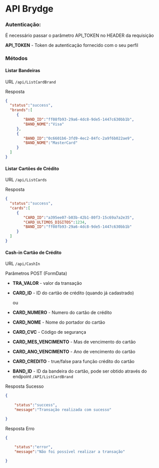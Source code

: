 # API Brydge


### Autenticação:

É necessário passar o parâmetro API_TOKEN no HEADER da requisição

**API_TOKEN** - Token de autenticação fornecido com o seu perfil

### Métodos

#### Listar Bandeiras

URL ```/api/ListCardBrand```

Resposta

 ```json
{
   "status":"success",
   "brands":[
      {
         "BAND_ID":"ff08fb93-29a6-4dc8-9de5-1447c630bb1b",
         "BAND_NOME":"Visa"
      },
      {
         "BAND_ID":"0c6601b6-3fd9-4ec2-84fc-2a9f6b022ae9",
         "BAND_NOME":"MasterCard"
      }
   ]
}

 ```


#### Listar Cartões de Crédito


URL ```/api/ListCards```

Resposta

 ```json
{
   "status":"success",
   "cards":[
      {
         "CARD_ID":"a395ee07-b03b-42b1-80f3-15c69a7a2e35",
         "CARD_ULTIMOS_DIGITOS":1234,
         "BAND_ID":"ff08fb93-29a6-4dc8-9de5-1447c630bb1b"
      }
   ]
}
 ```


#### Cash-in Cartão de Crédito


URL ```/api/CashIn```

Parâmetros POST (FormData)

 - **TRA_VALOR** - valor da transação
 - **CARD_ID** - ID do cartão de crédito (quando já cadastrado)

   ou

 - **CARD_NUMERO** - Numero do cartão de crédito
 - **CARD_NOME** - Nome do portador do cartão
 - **CARD_CVC** - Código de segurança
 - **CARD_MES_VENCIMENTO** - Mas de vencimento do cartão 
 - **CARD_ANO_VENCIMENTO** - Ano de vencimento do cartão 
 - **CARD_CREDITO** - true/false para função crédito do cartão 
 - **BAND_ID** - ID da bandeira do cartão, pode ser obtido através do endpoint ```/API/ListCardBrand```


Resposta Sucesso

```json
{
	
	"status":"success",
	"message":"Transação realizada com sucesso"

}
```

Resposta Erro

```json
{
	
	"status":"error",
	"message":"Não foi possível realizar a transação"

}
```

